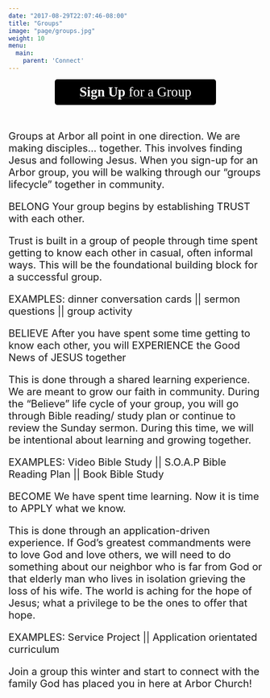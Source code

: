 ```yaml
---
date: "2017-08-29T22:07:46-08:00"
title: "Groups"
image: "page/groups.jpg"
weight: 10
menu:
  main:
    parent: 'Connect'
---
```


<div class="col-md-8 col-md-offset-2">

<div style="text-align: center; margin-bottom: 50px;">
  <a href="https://anachadwick.wufoo.com/forms/m12qoas913vw3et/" target="_blank">
    <div style="text-align: center; color: #ffffff; padding: 10px; font-size: 20pt; background-color: #000000; border-radius: 5px; width: 300px; margin-left: auto; margin-right: auto; font-family: Montserrat;">
      <strong>Sign Up</strong> for a Group
    </div>
  </a>
</div>

<div style="font-size: 20px;">

<p>Groups at Arbor all point in one direction.  We are making disciples… together.  This involves finding Jesus and following Jesus.  When you sign-up for an Arbor group, you will be walking through our “groups lifecycle” together in community.  

BELONG
Your group begins by establishing TRUST with each other.  

Trust is built in a group of people through time spent getting to know each other in casual, often informal ways.  This will be the foundational building block for a successful group. 

EXAMPLES: dinner conversation cards || sermon questions  || group activity

BELIEVE
After you have spent some time getting to know each other, you will EXPERIENCE the Good News of JESUS together

This is done through a shared learning experience.  We are meant to grow our faith in community.  During the “Believe” life cycle of your group, you will go through Bible reading/ study plan or continue to review the Sunday sermon.   During this time, we will be intentional about learning and growing together.

EXAMPLES: Video Bible Study || S.O.A.P Bible Reading Plan  || Book Bible Study

BECOME
We have spent time learning.  Now it is time to APPLY what we know.  

This is done through an application-driven experience.  If God’s greatest commandments were to love God and love others, we will need to do something about our neighbor who is far from God or that elderly man who lives in isolation grieving the loss of his wife.  The world is aching for the hope of Jesus; what a privilege to be the ones to offer that hope.

EXAMPLES: Service Project || Application orientated curriculum 
 </p>

<p>Join a group this winter and start to connect with the family God has placed you in here at Arbor Church!</p>

</div>
</div>
